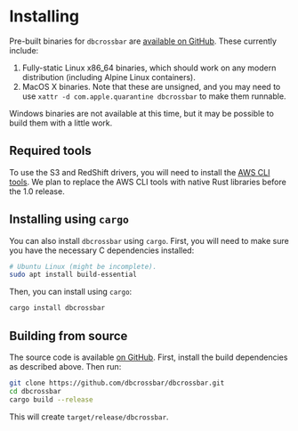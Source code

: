 # Installing

Pre-built binaries for `dbcrossbar` are [available on GitHub](https://github.com/dbcrossbar/dbcrossbar/releases). These currently include:

1. Fully-static Linux x86_64 binaries, which should work on any modern distribution (including Alpine Linux containers).
2. MacOS X binaries. Note that these are unsigned, and you may need to use `xattr -d com.apple.quarantine dbcrossbar` to make them runnable.

Windows binaries are not available at this time, but it may be possible to build them with a little work.

## Required tools

To use the S3 and RedShift drivers, you will need to install the [AWS CLI tools](https://aws.amazon.com/cli/). We plan to replace the AWS CLI tools with native Rust libraries before the 1.0 release.

## Installing using `cargo`

You can also install `dbcrossbar` using `cargo`. First, you will need to make sure you have the necessary C dependencies installed:

```sh
# Ubuntu Linux (might be incomplete).
sudo apt install build-essential
```

Then, you can install using `cargo`:

```sh
cargo install dbcrossbar
```

## Building from source

The source code is available [on GitHub](https://github.com/dbcrossbar/dbcrossbar). First, install the build dependencies as described above. Then run:

```sh
git clone https://github.com/dbcrossbar/dbcrossbar.git
cd dbcrossbar
cargo build --release
```

This will create `target/release/dbcrossbar`.
